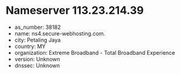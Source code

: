 # Nameserver 113.23.214.39

* as_number: 38182
* name: ns4.secure-webhosting.com.
* city: Petaling Jaya
* country: MY
* organization: Extreme Broadband - Total Broadband Experience
* version: Unknown
* dnssec: Unknown
